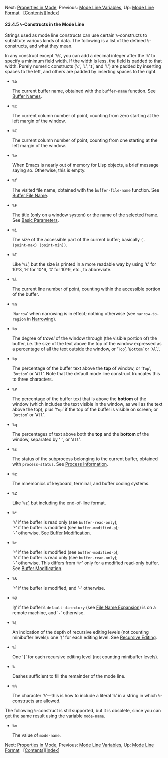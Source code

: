 

Next: [Properties in Mode](Properties-in-Mode.html), Previous: [Mode Line Variables](Mode-Line-Variables.html), Up: [Mode Line Format](Mode-Line-Format.html)   \[[Contents](index.html#SEC_Contents "Table of contents")]\[[Index](Index.html "Index")]

#### 23.4.5 `%`-Constructs in the Mode Line

Strings used as mode line constructs can use certain `%`-constructs to substitute various kinds of data. The following is a list of the defined `%`-constructs, and what they mean.

In any construct except ‘`%%`’, you can add a decimal integer after the ‘`%`’ to specify a minimum field width. If the width is less, the field is padded to that width. Purely numeric constructs (‘`c`’, ‘`i`’, ‘`I`’, and ‘`l`’) are padded by inserting spaces to the left, and others are padded by inserting spaces to the right.

*   `%b`

    The current buffer name, obtained with the `buffer-name` function. See [Buffer Names](Buffer-Names.html).

*   `%c`

    The current column number of point, counting from zero starting at the left margin of the window.

*   `%C`

    The current column number of point, counting from one starting at the left margin of the window.

*   `%e`

    When Emacs is nearly out of memory for Lisp objects, a brief message saying so. Otherwise, this is empty.

*   `%f`

    The visited file name, obtained with the `buffer-file-name` function. See [Buffer File Name](Buffer-File-Name.html).

*   `%F`

    The title (only on a window system) or the name of the selected frame. See [Basic Parameters](Basic-Parameters.html).

*   `%i`

    The size of the accessible part of the current buffer; basically `(- (point-max) (point-min))`.

*   `%I`

    Like ‘`%i`’, but the size is printed in a more readable way by using ‘`k`’ for 10^3, ‘`M`’ for 10^6, ‘`G`’ for 10^9, etc., to abbreviate.

*   `%l`

    The current line number of point, counting within the accessible portion of the buffer.

*   `%n`

    ‘`Narrow`’ when narrowing is in effect; nothing otherwise (see `narrow-to-region` in [Narrowing](Narrowing.html)).

*   `%o`

    The degree of *travel* of the window through (the visible portion of) the buffer, i.e. the size of the text above the top of the window expressed as a percentage of all the text outside the window, or ‘`Top`’, ‘`Bottom`’ or ‘`All`’.

*   `%p`

    The percentage of the buffer text above the **top** of window, or ‘`Top`’, ‘`Bottom`’ or ‘`All`’. Note that the default mode line construct truncates this to three characters.

*   `%P`

    The percentage of the buffer text that is above the **bottom** of the window (which includes the text visible in the window, as well as the text above the top), plus ‘`Top`’ if the top of the buffer is visible on screen; or ‘`Bottom`’ or ‘`All`’.

*   `%q`

    The percentages of text above both the **top** and the **bottom** of the window, separated by ‘`-`’, or ‘`All`’.

*   `%s`

    The status of the subprocess belonging to the current buffer, obtained with `process-status`. See [Process Information](Process-Information.html).

*   `%z`

    The mnemonics of keyboard, terminal, and buffer coding systems.

*   `%Z`

    Like ‘`%z`’, but including the end-of-line format.

*   `%*`

    ‘`%`’ if the buffer is read only (see `buffer-read-only`);\
    ‘`*`’ if the buffer is modified (see `buffer-modified-p`);\
    ‘`-`’ otherwise. See [Buffer Modification](Buffer-Modification.html).

*   `%+`

    ‘`*`’ if the buffer is modified (see `buffer-modified-p`);\
    ‘`%`’ if the buffer is read only (see `buffer-read-only`);\
    ‘`-`’ otherwise. This differs from ‘`%*`’ only for a modified read-only buffer. See [Buffer Modification](Buffer-Modification.html).

*   `%&`

    ‘`*`’ if the buffer is modified, and ‘`-`’ otherwise.

*   `%@`

    ‘`@`’ if the buffer’s `default-directory` (see [File Name Expansion](File-Name-Expansion.html)) is on a remote machine, and ‘`-`’ otherwise.

*   `%[`

    An indication of the depth of recursive editing levels (not counting minibuffer levels): one ‘`[`’ for each editing level. See [Recursive Editing](Recursive-Editing.html).

*   `%]`

    One ‘`]`’ for each recursive editing level (not counting minibuffer levels).

*   `%-`

    Dashes sufficient to fill the remainder of the mode line.

*   `%%`

    The character ‘`%`’—this is how to include a literal ‘`%`’ in a string in which `%`-constructs are allowed.

The following `%`-construct is still supported, but it is obsolete, since you can get the same result using the variable `mode-name`.

*   `%m`

    The value of `mode-name`.

Next: [Properties in Mode](Properties-in-Mode.html), Previous: [Mode Line Variables](Mode-Line-Variables.html), Up: [Mode Line Format](Mode-Line-Format.html)   \[[Contents](index.html#SEC_Contents "Table of contents")]\[[Index](Index.html "Index")]
